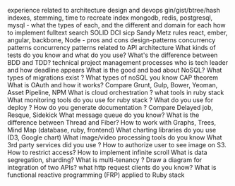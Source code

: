 experience related to architecture design and devops
gin/gist/btree/hash indexes, stemming, time to recreate index
mongodb, redis, postgresql, mysql - what the types of each, and the different and domain for each
how to implement fulltext search
SOLID
DCI
sicp
Sandy Metz rules
react, ember, angular, backbone, Node - pros and cons
design-patterns
concurrency patterns
concurrency patterns related to API architecture
What kinds of tests do you know and what do you use?
What's the difference between BDD and TDD?
technical project management processes
who is tech leader and how deadline appears
What is the good and bad about NoSQL? What types of migrations exist ? What types of noSQL you know
CAP theorem
What is OAuth and how it works?
Compare Grunt, Gulp, Bower, Yeoman, Asset Pipeline, NPM
What is cloud orchestration ? what tools in ruby stack
What monitoring tools do you use for ruby stack ?
What do you use for deploy ?
How do you generate documentation ?
Compare Delayed job, Resque, Sidekick
What message queue do you know?
What is the difference between Thread and Fiber?
How to work with Graphs, Trees, Mind Map (database, ruby, frontend)
What charting libraries do you use (D3, Google chart)
What image/video processing tools do you know
What 3rd party services did you use ?
How to authorize user to see image on S3. How to restrict access?
How to implement infinite scroll
What is data segregation, sharding?
What is multi-tenancy ?
Draw a diagram for integration of two APIs?
what http request clients do you know?
What is functional reactive programming (FRP) applied to Ruby stack